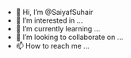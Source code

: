 - 👋 Hi, I’m @SaiyafSuhair
- 👀 I’m interested in ...
- 🌱 I’m currently learning ...
- 💞️ I’m looking to collaborate on ...
- 📫 How to reach me ...

<!---
SaiyafSuhair/SaiyafSuhair is a ✨ special ✨ repository because its `README.md` (this file) appears on your GitHub profile.
You can click the Preview link to take a look at your changes.
--->
